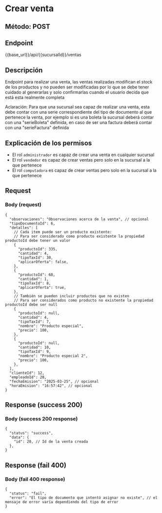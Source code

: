 # Crear venta

## Método: POST

## Endpoint

{{base_url}}/api/{{sucursalId}}/ventas

## Descripción

Endpoint para realizar una venta, las ventas realizadas modifican el stock de los productos y no pueden ser modificadas por lo que se debe tener cuidado al generarlas y solo confirmarlas cuando el usuario decida que está esta realmente completa

Aclaración: Para que una sucursal sea capaz de realizar una venta, esta debe contar con una serie correspondiente del tipo de documento al que pertenece la venta, por ejemplo si es una boleta la sucursal deberá contar con una "serieBoleta" definida, en caso de ser una factura deberá contar con una "serieFactura" definida

## Explicación de los permisos

- El rol `administrador` es capaz de crear una venta en cualquier sucursal
- El rol `vendedor` es capaz de crear ventas pero solo en la sucursal a la que pertenece
- El rol `computadora` es capaz de crear ventas pero solo en la sucursal a la que pertenece

## Request

### Body (request)

```jsonc
{
  "observaciones": "Observaciones acerca de la venta", // opcional
  "tipoDocumentoId": 6,
  "detalles": [
    // Cada item puede ser un producto existente:
    // Para ser considerado como producto existente la propiedad productoId debe tener un valor
    {
      "productoId": 335,
      "cantidad": 4,
      "tipoTaxId": 30,
      "aplicarOferta": false,
    },
    {
      "productoId": 68,
      "cantidad": 1,
      "tipoTaxId": 8,
      "aplicarOferta": true,
    },
    // También se pueden incluir productos que no existen
    // Para ser considerados como producto no existente la propiedad productoId debe ser null
    {
      "productoId": null,
      "cantidad": 4,
      "tipoTaxId": 7,
      "nombre": "Producto especial",
      "precio": 100,
    },
    {
      "productoId": null,
      "cantidad": 10,
      "tipoTaxId": 9,
      "nombre": "Producto especial 2",
      "precio": 100,
    },
  ],
  "clienteId": 12,
  "empleadoId": 28,
  "fechaEmision": "2025-03-25", // opcional
  "horaEmision": "16:57:42", // opcional
}
```

## Response (success 200)

### Body (success 200 response)

```jsonc
{
  "status": "success",
  "data": {
    "id": 20, // Id de la venta creada
  },
}
```

## Response (fail 400)

### Body (fail 400 response)

```jsonc
{
  "status": "fail",
  "error": "El tipo de documento que intentó asignar no existe", // el mensaje de error varía dependiendo del tipo de error
}
```
